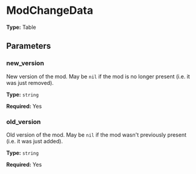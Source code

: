 # ModChangeData

**Type:** Table

## Parameters

### new_version

New version of the mod. May be `nil` if the mod is no longer present (i.e. it was just removed).

**Type:** `string`

**Required:** Yes

### old_version

Old version of the mod. May be `nil` if the mod wasn't previously present (i.e. it was just added).

**Type:** `string`

**Required:** Yes

